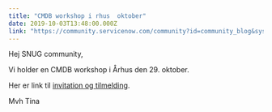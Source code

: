 ```yaml
---
title: "CMDB workshop i rhus  oktober"
date: 2019-10-03T13:48:00.000Z
link: "https://community.servicenow.com/community?id=community_blog&sys_id=099bf5c11b188414fff162c4bd4bcb08"
---
```

<p>Hej SNUG community,</p>
<p>Vi holder en CMDB workshop i Århus den 29. oktober.</p>
<p>Her er link til <a href="https://cmdbworkshopdkq42019.servicenowevent.com/" rel="nofollow">invitation og tilmelding</a>.</p>
<p>Mvh Tina</p>